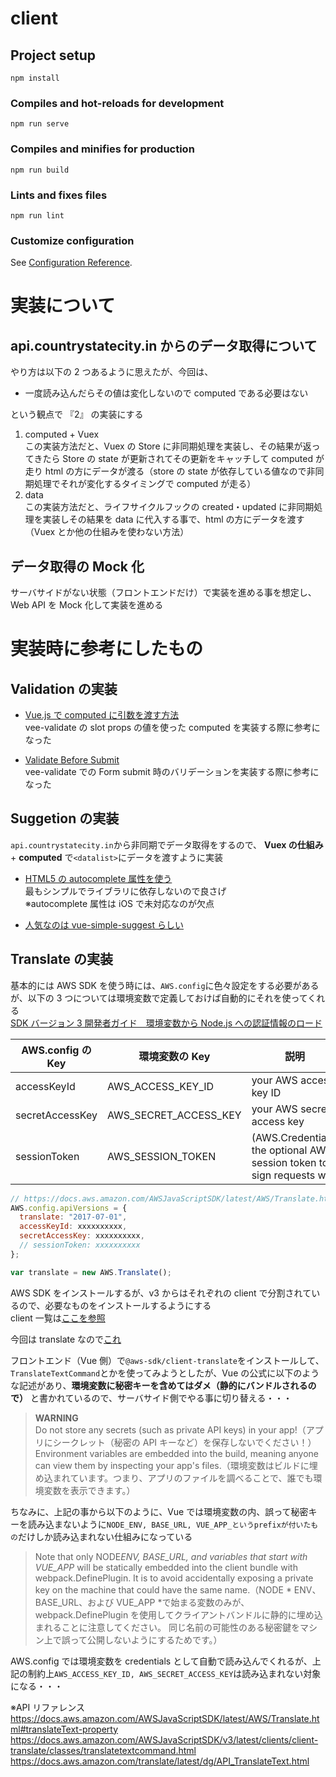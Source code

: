 # client

## Project setup

```
npm install
```

### Compiles and hot-reloads for development

```
npm run serve
```

### Compiles and minifies for production

```
npm run build
```

### Lints and fixes files

```
npm run lint
```

### Customize configuration

See [Configuration Reference](https://cli.vuejs.org/config/).

# 実装について

## api.countrystatecity.in からのデータ取得について

やり方は以下の 2 つあるように思えたが、今回は、

- 一度読み込んだらその値は変化しないので computed である必要はない

という観点で 『2』 の実装にする

1. computed + Vuex<br> この実装方法だと、Vuex の Store に非同期処理を実装し、その結果が返ってきたら Store の state が更新されてその更新をキャッチして computed が走り html の方にデータが渡る（store の state が依存している値なので非同期処理でそれが変化するタイミングで computed が走る）
1. data<br> この実装方法だと、ライフサイクルフックの created・updated に非同期処理を実装しその結果を data に代入する事で、html の方にデータを渡す（Vuex とか他の仕組みを使わない方法）

## データ取得の Mock 化

サーバサイドがない状態（フロントエンドだけ）で実装を進める事を想定し、Web API を Mock 化して実装を進める

# 実装時に参考にしたもの

## Validation の実装

- [Vue.js で computed に引数を渡す方法](https://qiita.com/wataru65818460/items/f38898236512f654df4c)<br>vee-validate の slot props の値を使った computed を実装する際に参考になった

- [Validate Before Submit](https://vee-validate.logaretm.com/v3/guide/forms.html#validate-before-submit)<br>vee-validate での Form submit 時のバリデーションを実装する際に参考になった

## Suggetion の実装

`api.countrystatecity.in`から非同期でデータ取得をするので、 **Vuex の仕組み** + **computed** で`<datalist>`にデータを渡すように実装

- [HTML5 の autocomplete 属性を使う](https://www.sukerou.com/2019/05/vuejs3.html#toc_headline_1)<br>最もシンプルでライブラリに依存しないので良さげ<br>※autocomplete 属性は iOS で未対応なのが欠点

- [人気なのは vue-simple-suggest らしい](https://github.com/KazanExpress/vue-simple-suggest)

## Translate の実装

基本的には AWS SDK を使う時には、`AWS.config`に色々設定をする必要があるが、以下の 3 つについては環境変数で定義しておけば自動的にそれを使ってくれる<br>
[SDK バージョン 3 開発者ガイド　環境変数から Node.js への認証情報のロード](https://docs.aws.amazon.com/ja_jp/sdk-for-javascript/v3/developer-guide/loading-node-credentials-environment.html)

| AWS.config の Key | 環境変数の Key        | 説明                                                                   |
| ----------------- | --------------------- | ---------------------------------------------------------------------- |
| accessKeyId       | AWS_ACCESS_KEY_ID     | your AWS access key ID                                                 |
| secretAccessKey   | AWS_SECRET_ACCESS_KEY | your AWS secret access key                                             |
| sessionToken      | AWS_SESSION_TOKEN     | (AWS.Credentials) the optional AWS session token to sign requests with |

```js
// https://docs.aws.amazon.com/AWSJavaScriptSDK/latest/AWS/Translate.html
AWS.config.apiVersions = {
  translate: "2017-07-01",
  accessKeyId: xxxxxxxxxx,
  secretAccessKey: xxxxxxxxxx,
  // sessionToken: xxxxxxxxxx
};

var translate = new AWS.Translate();
```

AWS SDK をインストールするが、v3 からはそれぞれの client で分割されているので、必要なものをインストールするようにする<br>
client 一覧は[ここを参照](https://docs.aws.amazon.com/AWSJavaScriptSDK/v3/latest/index.html)

今回は translate なので[これ](https://docs.aws.amazon.com/AWSJavaScriptSDK/v3/latest/clients/client-translate/index.html)

フロントエンド（Vue 側）で`@aws-sdk/client-translate`をインストールして、`TranslateTextCommand`とかを使ってみようとしたが、Vue の公式に以下のような記述があり、**環境変数に秘密キーを含めてはダメ（静的にバンドルされるので）** と書かれているので、サーバサイド側でやる事に切り替える・・・

> **WARNING**<br>
> Do not store any secrets (such as private API keys) in your app!（アプリにシークレット（秘密の API キーなど）を保存しないでください！）<br>
> Environment variables are embedded into the build, meaning anyone can view them by inspecting your app's files.（環境変数はビルドに埋め込まれています。つまり、アプリのファイルを調べることで、誰でも環境変数を表示できます。）

ちなみに、上記の事から以下のように、Vue では環境変数の内、誤って秘密キーを読み込まないように`NODE_ENV, BASE_URL, VUE_APP_というprefixが付いたもの`だけしか読み込まれない仕組みになっている<br>

> Note that only NODE*ENV, BASE_URL, and variables that start with VUE_APP* will be statically embedded into the client bundle with webpack.DefinePlugin. It is to avoid accidentally exposing a private key on the machine that could have the same name.（NODE * ENV、BASE_URL、および VUE_APP *で始まる変数のみが、webpack.DefinePlugin を使用してクライアントバンドルに静的に埋め込まれることに注意してください。 同じ名前の可能性のある秘密鍵をマシン上で誤って公開しないようにするためです。）

AWS.config では環境変数を credentials として自動で読み込んでくれるが、上記の制約上`AWS_ACCESS_KEY_ID, AWS_SECRET_ACCESS_KEY`は読み込まれない対象になる・・・

※API リファレンス
https://docs.aws.amazon.com/AWSJavaScriptSDK/latest/AWS/Translate.html#translateText-property
https://docs.aws.amazon.com/AWSJavaScriptSDK/v3/latest/clients/client-translate/classes/translatetextcommand.html
https://docs.aws.amazon.com/translate/latest/dg/API_TranslateText.html
